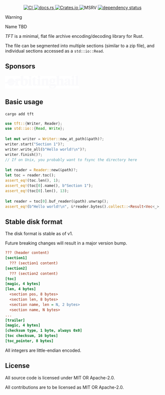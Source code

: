 <p align="center">
  <a href="https://github.com/fjall-rs/tft/actions/workflows/test.yml">
      <img src="https://github.com/fjall-rs/tft/actions/workflows/test.yml/badge.svg" alt="CI" />
  </a>
  <a href="https://docs.rs/tft">
    <img src="https://img.shields.io/docsrs/tft?color=green" alt="docs.rs" />
  </a>
  <a href="https://crates.io/crates/tft">
    <img src="https://img.shields.io/crates/v/tft?color=blue" alt="Crates.io" />
  </a>
  <img src="https://img.shields.io/badge/MSRV-1.80.0-blue" alt="MSRV" />
  <a href="https://deps.rs/repo/github/fjall-rs/tft">
    <img src="https://deps.rs/repo/github/fjall-rs/tft/status.svg" alt="dependency status" />
  </a>
</p>

> [!WARNING]
> Name TBD

*TFT* is a minimal, flat file archive encoding/decoding library for Rust.

The file can be segmented into multiple sections (similar to a zip file), and individual sections accessed as a `std::io::Read`.

## Sponsors

<a href="https://sqlsync.dev">
  <picture>
    <source width="240" alt="Orbitinghail" media="(prefers-color-scheme: light)" srcset="https://raw.githubusercontent.com/fjall-rs/fjall-rs.github.io/d22fcb1e6966ce08327ea3bf6cf2ea86a840b071/public/logos/orbitinghail.svg" />
    <source width="240" alt="Orbitinghail" media="(prefers-color-scheme: dark)" srcset="https://raw.githubusercontent.com/fjall-rs/fjall-rs.github.io/d22fcb1e6966ce08327ea3bf6cf2ea86a840b071/public/logos/orbitinghail_dark.svg" />
    <img width="240" alt="Orbitinghail" src="https://raw.githubusercontent.com/fjall-rs/fjall-rs.github.io/d22fcb1e6966ce08327ea3bf6cf2ea86a840b071/public/logos/orbitinghail_dark.svg" />
  </picture>
</a>

## Basic usage

```bash
cargo add tft
```

```rust
use tft::{Writer, Reader};
use std::io::{Read, Write};

let mut writer = Writer::new_at_path(&path)?;
writer.start("Section 1")?;
writer.write_all(b"Hello world!\n")?;
writer.finish()?;
// If on Unix, you probably want to fsync the directory here

let reader = Reader::new(&path)?;
let toc = reader.toc();
assert_eq!(toc.len(), 1);
assert_eq!(toc[0].name(), b"Section 1");
assert_eq!(toc[0].len(), 13);

let reader = toc[0].buf_reader(&path).unwrap();
assert_eq!(b"Hello world!\n", &*reader.bytes().collect::<Result<Vec<_>, _>>()?);
```

## Stable disk format

The disk format is stable as of v1.

Future breaking changes will result in a major version bump.

```ini
??? (header content)
[section1]
  ??? (section1 content)
[section2]
  ??? (section2 content)
[toc]
[magic, 4 bytes]
[len, 4 bytes]
  <section pos, 8 bytes>
  <section len, 8 bytes>
  <section name, len = N, 2 bytes>
  <section name, N bytes>
...
[trailer]
[magic, 4 bytes]
[checksum type, 1 byte, always 0x0]
[toc checksum, 16 bytes]
[toc_pointer, 8 bytes]
```

All integers are little-endian encoded.

## License

All source code is licensed under MIT OR Apache-2.0.

All contributions are to be licensed as MIT OR Apache-2.0.
